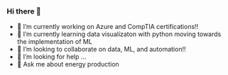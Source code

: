 ### Hi there 👋

<!--
**learningtocode432/learningtocode432** is a ✨ _special_ ✨ repository because its `README.md` (this file) appears on your GitHub profile.

Here are some ideas to get you started:

- 📫 How to reach me: ...
- 😄 Pronouns: ...
- ⚡ Fun fact: ...
-->
- 🔭 I’m currently working on Azure and CompTIA certifications!!
- 🌱 I’m currently learning data visualizaton with python moving towards the implementation of ML 
- 👯 I’m looking to collaborate on data, ML, and automation!!
- 🤔 I’m looking for help ...
- 💬 Ask me about energy production
